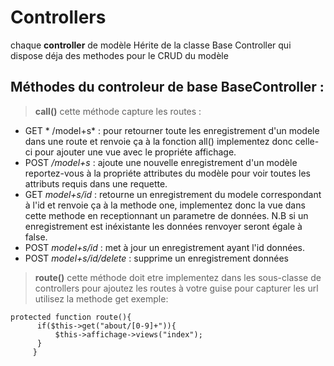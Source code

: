 # Controllers

 chaque **controller** de modèle Hérite de la classe Base Controller qui dispose déja des methodes pour le CRUD du modèle
 ## Méthodes du controleur de base **BaseController** :
  > **call()**
  cette méthode capture les routes : 
  - GET * /model+s* :  pour retourner toute les enregistrement d'un modele dans une route et renvoie ça à la fonction all() implementez donc celle-ci pour ajouter une vue avec le propriéte affichage.
  - POST */model+s* : ajoute une nouvelle enregistrement d'un modèle reportez-vous à la propriéte attributes du modèle pour voir toutes les attributs requis dans une requette.
  - GET *model+s/id* :  retourne un enregistrement du modele correspondant à l'id et renvoie ça à la methode one, implementez donc la vue dans cette methode en receptionnant un parametre de  données.
  N.B si un enregistrement est inéxistante les données renvoyer seront égale à false.
  - POST *model+s/id* : met à jour un enregistrement ayant l'id données. 
  - POST *model+s/id/delete* : supprime un enregistrement données 

  >**route()** 
  cette méthode doit etre implementez dans les sous-classe de controllers pour ajoutez les routes à votre guise
  pour capturer les url utilisez la methode get 
  exemple:  
  ```     
protected function route(){
        if($this->get("about/[0-9]+")){
            $this->affichage->views("index");
        }
       }



  ```                                   
